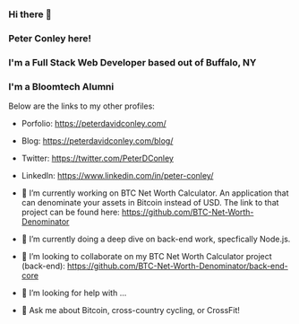 ### Hi there 👋
### Peter Conley here!
### I'm a Full Stack Web Developer based out of Buffalo, NY
### I'm a Bloomtech Alumni

Below are the links to my other profiles: 

- Porfolio: https://peterdavidconley.com/
- Blog: https://peterdavidconley.com/blog/
- Twitter: https://twitter.com/PeterDConley
- LinkedIn: https://www.linkedin.com/in/peter-conley/

- 🔭 I’m currently working on BTC Net Worth Calculator. An application that can denominate your assets in Bitcoin instead of USD. The link to that project can be found here: https://github.com/BTC-Net-Worth-Denominator
- 🌱 I’m currently doing a deep dive on back-end work, specfically Node.js.
- 👯 I’m looking to collaborate on my BTC Net Worth Calculator project (back-end): https://github.com/BTC-Net-Worth-Denominator/back-end-core
- 🤔 I’m looking for help with ...
- 💬 Ask me about Bitcoin, cross-country cycling, or CrossFit!

